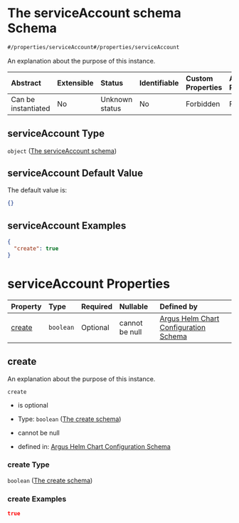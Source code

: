 # The serviceAccount schema Schema

```txt
#/properties/serviceAccount#/properties/serviceAccount
```

An explanation about the purpose of this instance.

| Abstract            | Extensible | Status         | Identifiable | Custom Properties | Additional Properties | Access Restrictions | Defined In                                                        |
| :------------------ | :--------- | :------------- | :----------- | :---------------- | :-------------------- | :------------------ | :---------------------------------------------------------------- |
| Can be instantiated | No         | Unknown status | No           | Forbidden         | Forbidden             | none                | [values.schema.json\*](values.schema.json "open original schema") |

## serviceAccount Type

`object` ([The serviceAccount schema](values-properties-the-serviceaccount-schema.md))

## serviceAccount Default Value

The default value is:

```json
{}
```

## serviceAccount Examples

```json
{
  "create": true
}
```

# serviceAccount Properties

| Property          | Type      | Required | Nullable       | Defined by                                                                                                                                                                                                        |
| :---------------- | :-------- | :------- | :------------- | :---------------------------------------------------------------------------------------------------------------------------------------------------------------------------------------------------------------- |
| [create](#create) | `boolean` | Optional | cannot be null | [Argus Helm Chart Configuration Schema](values-properties-the-serviceaccount-schema-properties-the-create-schema.md "#/properties/serviceAccount/properties/create#/properties/serviceAccount/properties/create") |

## create

An explanation about the purpose of this instance.

`create`

*   is optional

*   Type: `boolean` ([The create schema](values-properties-the-serviceaccount-schema-properties-the-create-schema.md))

*   cannot be null

*   defined in: [Argus Helm Chart Configuration Schema](values-properties-the-serviceaccount-schema-properties-the-create-schema.md "#/properties/serviceAccount/properties/create#/properties/serviceAccount/properties/create")

### create Type

`boolean` ([The create schema](values-properties-the-serviceaccount-schema-properties-the-create-schema.md))

### create Examples

```json
true
```
